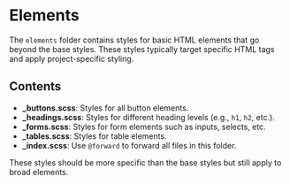 # Elements

The `elements` folder contains styles for basic HTML elements that go beyond the base styles. These styles typically target specific HTML tags and apply project-specific styling.

## Contents

- **_buttons.scss**: Styles for all button elements.
- **_headings.scss**: Styles for different heading levels (e.g., `h1`, `h2`, etc.).
- **_forms.scss**: Styles for form elements such as inputs, selects, etc.
- **_tables.scss**: Styles for table elements.
- **_index.scss**: Use `@forward` to forward all files in this folder.

These styles should be more specific than the base styles but still apply to broad elements.
